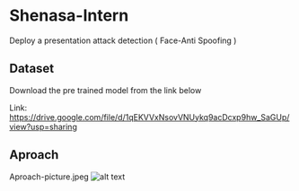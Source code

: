 # Shenasa-Intern
Deploy a presentation attack detection ( Face-Anti Spoofing ) 


## Dataset
Download the pre trained model from the link below

Link: https://drive.google.com/file/d/1qEKVVxNsovVNUykq9acDcxp9hw_SaGUp/view?usp=sharing

## Aproach
Aproach-picture.jpeg
![alt text](https://github.com/[username]/[reponame]/blob/[branch]/image.jpg?raw=true)
